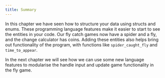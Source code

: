 ```yaml
---
title: Summary
---
```


In this chapter we have seen how to structure your data using structs and enums. These programming language features make it easier to start to see the entities in your code. Our fly catch games now have a spider and a fly, and the change calculator has coins. Adding these entities also helps bring out functionality of the program, with functions like `spider_caught_fly` and `time_to_appear`.

In the next chapter we will see how we can use some new language features to modularise the handle input and update game functionality in the fly game.
